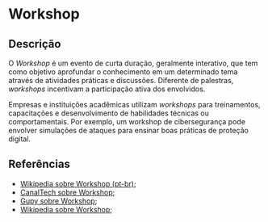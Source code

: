 # Workshop


## Descrição

O *Workshop* é um evento de curta duração, geralmente interativo, que tem como objetivo aprofundar o conhecimento em um determinado tema através de atividades práticas e discussões. Diferente de palestras, *workshops* incentivam a participação ativa dos envolvidos.

Empresas e instituições acadêmicas utilizam *workshops* para treinamentos, capacitações e desenvolvimento de habilidades técnicas ou comportamentais. Por exemplo, um workshop de cibersegurança pode envolver simulações de ataques para ensinar boas práticas de proteção digital.

## Referências

- [Wikipedia sobre Workshop (pt-br)](https://pt.wikipedia.org/wiki/Workshop);
- [CanalTech sobre Workshop](https://canaltech.com.br/cursos/o-que-e-um-workshop/);
- [Gupy sobre Workshop](https://www.gupy.io/blog/workshop);
- [Wikipedia sobre Workshop](https://en.wikipedia.org/wiki/Workshop);